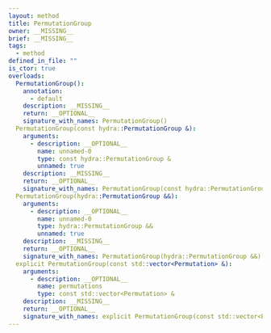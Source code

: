 ```yaml
---
layout: method
title: PermutationGroup
owner: __MISSING__
brief: __MISSING__
tags:
  - method
defined_in_file: ""
is_ctor: true
overloads:
  PermutationGroup():
    annotation:
      - default
    description: __MISSING__
    return: __OPTIONAL__
    signature_with_names: PermutationGroup()
  PermutationGroup(const hydra::PermutationGroup &):
    arguments:
      - description: __OPTIONAL__
        name: unnamed-0
        type: const hydra::PermutationGroup &
        unnamed: true
    description: __MISSING__
    return: __OPTIONAL__
    signature_with_names: PermutationGroup(const hydra::PermutationGroup &)
  PermutationGroup(hydra::PermutationGroup &&):
    arguments:
      - description: __OPTIONAL__
        name: unnamed-0
        type: hydra::PermutationGroup &&
        unnamed: true
    description: __MISSING__
    return: __OPTIONAL__
    signature_with_names: PermutationGroup(hydra::PermutationGroup &&)
  explicit PermutationGroup(const std::vector<Permutation> &):
    arguments:
      - description: __OPTIONAL__
        name: permutations
        type: const std::vector<Permutation> &
    description: __MISSING__
    return: __OPTIONAL__
    signature_with_names: explicit PermutationGroup(const std::vector<Permutation> & permutations)
---
```

